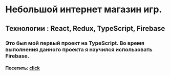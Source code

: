 # Небольшой интернет магазин игр.
## Технологии : React, Redux, TypeScript, Firebase
### Это был мой первый проект на TypeScript. Во время выполнения данного проекта я научился использовать Firebase.
#### Посетить: [click](https://dr1zzle1.github.io/game-store)
